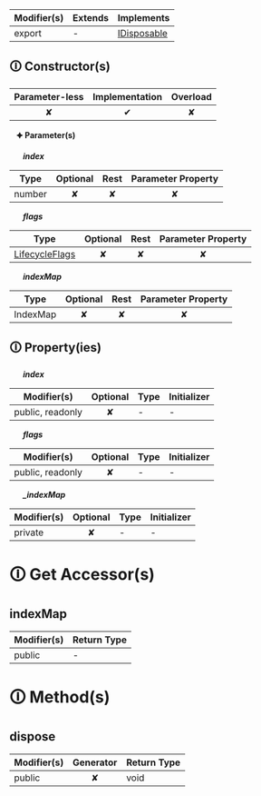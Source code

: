 | Modifier(s)                            | Extends                      | Implements                                    |
|----------------------------------------|------------------------------|-----------------------------------------------|
| export | - | [IDisposable](https://hamedfathi.gitbook.io/aurelia-2-doc-api/kernel/interface/interfaces/idisposable) |

## &#128712; Constructor(s)

| Parameter-less                         | Implementation                          | Overload                          |
|:--------------------------------------:|:---------------------------------------:|:---------------------------------:|
| ✘ | ✔ | ✘ |

&nbsp;&nbsp; **&#128966; Parameter(s)**

&nbsp;&nbsp;&nbsp;&nbsp;&nbsp; _**index**_

| Type                        | Optional                           | Rest                          | Parameter Property                          |
|-----------------------------|:----------------------------------:|:-----------------------------:|:-------------------------------------------:|
| number | ✘  | ✘ | ✘ |

&nbsp;&nbsp;&nbsp;&nbsp;&nbsp; _**flags**_

| Type                        | Optional                           | Rest                          | Parameter Property                          |
|-----------------------------|:----------------------------------:|:-----------------------------:|:-------------------------------------------:|
| [LifecycleFlags](https://hamedfathi.gitbook.io/aurelia-2-doc-api/runtime/enum/flags/lifecycleflags) | ✘  | ✘ | ✘ |

&nbsp;&nbsp;&nbsp;&nbsp;&nbsp; _**indexMap**_

| Type                        | Optional                           | Rest                          | Parameter Property                          |
|-----------------------------|:----------------------------------:|:-----------------------------:|:-------------------------------------------:|
| IndexMap | ✘  | ✘ | ✘ |

## &#128712; Property(ies)

&nbsp;&nbsp;&nbsp;&nbsp;&nbsp; _**index**_

| Modifier(s)                               | Optional                           | Type                        | Initializer                       |
|-------------------------------------------|:----------------------------------:|-----------------------------|-----------------------------------|
| public, readonly | ✘ | - | - |

&nbsp;&nbsp;&nbsp;&nbsp;&nbsp; _**flags**_

| Modifier(s)                               | Optional                           | Type                        | Initializer                       |
|-------------------------------------------|:----------------------------------:|-----------------------------|-----------------------------------|
| public, readonly | ✘ | - | - |

&nbsp;&nbsp;&nbsp;&nbsp;&nbsp; _**_indexMap**_

| Modifier(s)                               | Optional                           | Type                        | Initializer                       |
|-------------------------------------------|:----------------------------------:|-----------------------------|-----------------------------------|
| private | ✘ | - | - |

# &#128712; Get Accessor(s)

## indexMap

| Modifier(s)                              | Return Type                       |
|------------------------------------------|-----------------------------------|
| public | - |

# &#128712; Method(s)

## dispose

| Modifier(s)                              | Generator                          | Return Type                       |
|------------------------------------------|:----------------------------------:|-----------------------------------|
| public | ✘ | void |